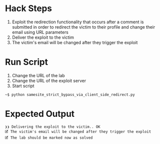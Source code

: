 # Hack Steps

1. Exploit the redirection functionality that occurs after a comment is submitted in order to redirect the victim to their profile and change their email using URL parameters
2. Deliver the exploit to the victim
3. The victim's email will be changed after they trigger the exploit

# Run Script

1. Change the URL of the lab
2. Change the URL of the exploit server
3. Start script

```
~$ python samesite_strict_bypass_via_client_side_redirect.py
```

# Expected Output

```
❯❯ Delivering the exploit to the victim.. OK
🗹 The victim's email will be changed after they trigger the exploit
🗹 The lab should be marked now as solved
```
